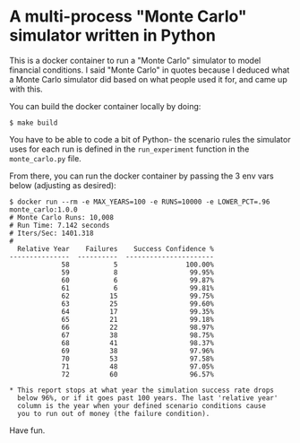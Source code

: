 # A multi-process "Monte Carlo" simulator written in Python

This is a docker container to run a "Monte Carlo" simulator to model financial conditions. I said "Monte Carlo" in quotes because I deduced what a Monte Carlo simulator did based on what people used it for, and came up with this.

You can build the docker container locally by doing:

```shell
$ make build
```

You have to be able to code a bit of Python- the scenario rules the simulator uses for each run is defined in the `run_experiment` function in the `monte_carlo.py` file.

From there, you can run the docker container by passing the 3 env vars below (adjusting as desired):

```shell
$ docker run --rm -e MAX_YEARS=100 -e RUNS=10000 -e LOWER_PCT=.96  monte_carlo:1.0.0
# Monte Carlo Runs: 10,008
# Run Time: 7.142 seconds
# Iters/Sec: 1401.318
#
  Relative Year    Failures    Success Confidence %
---------------  ----------  ----------------------
             58           5                 100.00%
             59           8                  99.95%
             60           6                  99.87%
             61           6                  99.81%
             62          15                  99.75%
             63          25                  99.60%
             64          17                  99.35%
             65          21                  99.18%
             66          22                  98.97%
             67          38                  98.75%
             68          41                  98.37%
             69          38                  97.96%
             70          53                  97.58%
             71          48                  97.05%
             72          60                  96.57%

* This report stops at what year the simulation success rate drops
  below 96%, or if it goes past 100 years. The last 'relative year'
  column is the year when your defined scenario conditions cause
  you to run out of money (the failure condition).
```

Have fun.
